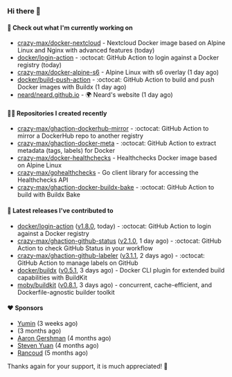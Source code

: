 ### Hi there 👋

#### 👷 Check out what I'm currently working on

- [crazy-max/docker-nextcloud](https://github.com/crazy-max/docker-nextcloud) - Nextcloud Docker image based on Alpine Linux and Nginx with advanced features (today)
- [docker/login-action](https://github.com/docker/login-action) - :octocat: GitHub Action to login against a Docker registry (today)
- [crazy-max/docker-alpine-s6](https://github.com/crazy-max/docker-alpine-s6) - Alpine Linux with s6 overlay (1 day ago)
- [docker/build-push-action](https://github.com/docker/build-push-action) - :octocat: GitHub Action to build and push Docker images with Buildx (1 day ago)
- [neard/neard.github.io](https://github.com/neard/neard.github.io) - 🌍 Neard&#39;s website (1 day ago)

#### 👨‍💻 Repositories I created recently

- [crazy-max/ghaction-dockerhub-mirror](https://github.com/crazy-max/ghaction-dockerhub-mirror) - :octocat: GitHub Action to mirror a DockerHub repo to another registry
- [crazy-max/ghaction-docker-meta](https://github.com/crazy-max/ghaction-docker-meta) - :octocat: GitHub Action to extract metadata (tags, labels) for Docker
- [crazy-max/docker-healthchecks](https://github.com/crazy-max/docker-healthchecks) - Healthchecks Docker image based on Alpine Linux
- [crazy-max/gohealthchecks](https://github.com/crazy-max/gohealthchecks) - Go client library for accessing the Healthchecks API
- [crazy-max/ghaction-docker-buildx-bake](https://github.com/crazy-max/ghaction-docker-buildx-bake) - :octocat: GitHub Action to build with Buildx Bake

#### 🚀 Latest releases I've contributed to

- [docker/login-action](https://github.com/docker/login-action) ([v1.8.0](https://github.com/docker/login-action/releases/tag/v1.8.0), today) - :octocat: GitHub Action to login against a Docker registry
- [crazy-max/ghaction-github-status](https://github.com/crazy-max/ghaction-github-status) ([v2.1.0](https://github.com/crazy-max/ghaction-github-status/releases/tag/v2.1.0), 1 day ago) - :octocat: GitHub Action to check GitHub Status in your workflow
- [crazy-max/ghaction-github-labeler](https://github.com/crazy-max/ghaction-github-labeler) ([v3.1.1](https://github.com/crazy-max/ghaction-github-labeler/releases/tag/v3.1.1), 2 days ago) - :octocat: GitHub Action to manage labels on GitHub
- [docker/buildx](https://github.com/docker/buildx) ([v0.5.1](https://github.com/docker/buildx/releases/tag/v0.5.1), 3 days ago) - Docker CLI plugin for extended build capabilities with BuildKit
- [moby/buildkit](https://github.com/moby/buildkit) ([v0.8.1](https://github.com/moby/buildkit/releases/tag/v0.8.1), 3 days ago) - concurrent, cache-efficient, and Dockerfile-agnostic builder toolkit

#### ❤️ Sponsors
- [Yumin](https://github.com/itsbagpack) (3 weeks ago)
- [](https://github.com/nokoa77) (3 months ago)
- [Aaron Gershman](https://github.com/aegershman) (4 months ago)
- [Steven Yuan](https://github.com/syuan100) (4 months ago)
- [Rancoud](https://github.com/rancoud) (5 months ago)

Thanks again for your support, it is much appreciated! 🙏
